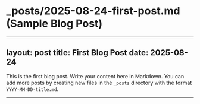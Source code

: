 # _posts/2025-08-24-first-post.md (Sample Blog Post)
---
layout: post
title: First Blog Post
date: 2025-08-24
---

This is the first blog post. Write your content here in Markdown. You can add more posts by creating new files in the `_posts` directory with the format `YYYY-MM-DD-title.md`.

---
